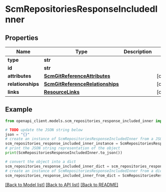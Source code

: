 # ScmRepositoriesResponseIncludedInner


## Properties

Name | Type | Description | Notes
------------ | ------------- | ------------- | -------------
**type** | **str** |  | 
**id** | **str** |  | 
**attributes** | [**ScmGitReferenceAttributes**](ScmGitReferenceAttributes.md) |  | [optional] 
**relationships** | [**ScmGitReferenceRelationships**](ScmGitReferenceRelationships.md) |  | [optional] 
**links** | [**ResourceLinks**](ResourceLinks.md) |  | [optional] 

## Example

```python
from openapi_client.models.scm_repositories_response_included_inner import ScmRepositoriesResponseIncludedInner

# TODO update the JSON string below
json = "{}"
# create an instance of ScmRepositoriesResponseIncludedInner from a JSON string
scm_repositories_response_included_inner_instance = ScmRepositoriesResponseIncludedInner.from_json(json)
# print the JSON string representation of the object
print(ScmRepositoriesResponseIncludedInner.to_json())

# convert the object into a dict
scm_repositories_response_included_inner_dict = scm_repositories_response_included_inner_instance.to_dict()
# create an instance of ScmRepositoriesResponseIncludedInner from a dict
scm_repositories_response_included_inner_from_dict = ScmRepositoriesResponseIncludedInner.from_dict(scm_repositories_response_included_inner_dict)
```
[[Back to Model list]](../README.md#documentation-for-models) [[Back to API list]](../README.md#documentation-for-api-endpoints) [[Back to README]](../README.md)


